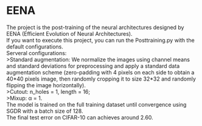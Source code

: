 # EENA
The project is the post-training of the neural architectures designed by EENA (Efficient Evolution of Neural Architectures).  
If you want to execute this project, you can run the Posttraining.py with the default configurations.   
Serveral configurations:  
  \>Standard augmentation: We normalize the images using channel means and standard deviations for preprocessing and 
  apply a standard data augmentation scheme (zero-padding with 4 pixels on each side to obtain a 40\*40 pixels image,
then randomly cropping it to size 32\*32 and randomly flipping the image horizontally).   
  \>Cutout: n_holes = 1, length = 16;  
  \>Mixup: α = 1.  
The model is trained on the full training dataset until convergence using SGDR with a batch size of 128.  
The final test error on CIFAR-10 can achieves around 2.60.  
